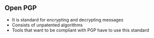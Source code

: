 Open PGP
-------

* It is standard for encrypting and decrypting messages
* Consists of unpatented algorithms
* Tools that want to be compliant with PGP have to use this standard

